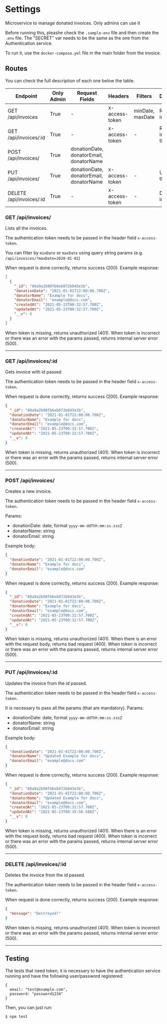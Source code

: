 # Settings

Microservice to manage donated invoices. Only admins can use it

Before running this, pleashe check the `.sample-env` file and then create the `.env` file. The "SECRET" var needs to be the same as the one from the Authentication service.

To run it, use the `docker-compose.yml` file in the main folder from the invoice.

## Routes

You can check the full description of each one below the table.

| Endpoint                 | Only Admin | Request Fields                          | Headers        | Filters          | Description                     |
| ------------------------ | ---------- | --------------------------------------- | -------------- | ---------------- | ------------------------------- |
| GET /api/invoices        | True       | -                                       | x-access-token | minDate, maxDate | Returns all invoices            |
| GET /api/invoices/:id    | True       | -                                       | x-access-token | -                | Returns the invoice with the id |
| POST /api/invoices/      | True       | donationDate, donatorEmail, donatorName |
| PUT /api/invoices/       | True       | donationDate, donatorEmail, donatorName | x-access-token | -                | Updates the invoice             |
| DELETE /api/invoices/:id | True       | -                                       | x-access-token | -                | Deletes the invoice             |

### GET /api/invoices/

Lists all the invoices.

The authentication token needs to be passed in the header field `x-access-token`.

You can filter by `minDate` or `maxDate` using query string params (e.g. `/api/invoices/?maxDate=2020-01-01`)

When request is done correctly, returns success (200). Example response:

```json
[
  {
    "_id": "60a9a2b90fb6eb072b843e1b",
    "donationDate": "2021-01-01T22:00:00.700Z",
    "donatorName": "Example for docs",
    "donatorEmail": "example@docs.com",
    "createdAt": "2021-05-23T00:32:57.700Z",
    "updatedAt": "2021-05-23T00:32:57.700Z",
    "__v": 0
  }
]
```

When token is missing, returns unauthorized (401). When token is incorrect or there was an error with the params passed, returns internal server error (500).

---

### GET /api/invoices/:id

Gets invoice with id passed

The authentication token needs to be passed in the header field `x-access-token`.

When request is done correctly, returns success (200). Example response:

```json
{
  "_id": "60a9a2b90fb6eb072b843e1b",
  "donationDate": "2021-01-01T22:00:00.700Z",
  "donatorName": "Example for docs",
  "donatorEmail": "example@docs.com",
  "createdAt": "2021-05-23T00:32:57.700Z",
  "updatedAt": "2021-05-23T00:32:57.700Z",
  "__v": 0
}
```

When token is missing, returns unauthorized (401). When token is incorrect or there was an error with the params passed, returns internal server error (500).

---

### POST /api/invoices/

Creates a new invoice.

The authentication token needs to be passed in the header field `x-access-token`.

Params:

- donationDate: date, format `yyyy-mm-ddThh:mm:ss.sssZ`
- donatorName: string
- donatorEmail: string

Example body:

```json
{
  "donationDate": "2021-01-01T22:00:00.700Z",
  "donatorName": "Example for docs",
  "donatorEmail": "example@docs.com"
}
```

When request is done correctly, returns success (200). Example response:

```json
{
  "_id": "60a9a2b90fb6eb072b843e1b",
  "donationDate": "2021-01-01T22:00:00.700Z",
  "donatorName": "Example for docs",
  "donatorEmail": "example@docs.com",
  "createdAt": "2021-05-23T00:32:57.700Z",
  "updatedAt": "2021-05-23T00:32:57.700Z",
  "__v": 0
}
```

When token is missing, returns unauthorized (401). When there is an error with the request body, returns bad request (400). When token is incorrect or there was an error with the params passed, returns internal server error (500).

---

### PUT /api/invoices/:id

Updates the invoice from the id passed.

The authentication token needs to be passed in the header field `x-access-token`.

It is necessary to pass all the params (that are mandatory). Params:

- donationDate: date, format `yyyy-mm-ddThh:mm:ss.sssZ`
- donatorName: string
- donatorEmail: string

Example body:

```json
{
  "donationDate": "2021-01-01T22:00:00.700Z",
  "donatorName": "Updated Example for docs",
  "donatorEmail": "example@docs.com"
}
```

When request is done correctly, returns success (200). Example response:

```json
{
  "_id": "60a9a2b90fb6eb072b843e1b",
  "donationDate": "2021-01-01T22:00:00.700Z",
  "donatorName": "Updated Example for docs",
  "donatorEmail": "example@docs.com",
  "createdAt": "2021-05-23T00:32:57.700Z",
  "updatedAt": "2021-05-23T00:35:56.588Z",
  "__v": 0
}
```

When token is missing, returns unauthorized (401). When there is an error with the request body, returns bad request (400). When token is incorrect or there was an error with the params passed, returns internal server error (500).

---

### DELETE /api/invoices/:id

Deletes the invoice from the id passed.

The authentication token needs to be passed in the header field `x-access-token`.

When request is done correctly, returns success (200). Example response:

```json
{
  "message": "Destroyed!"
}
```

When token is missing, returns unauthorized (401). When token is incorrect or there was an error with the params passed, returns internal server error (500).

---

## Testing

The tests that need token, it is necessary to have the authentication service running and have the following user/password registered:

```
{
  email: "test@example.com",
  password: "password1234"
}
```

Then, you can just run:

```
$ npm test
```
